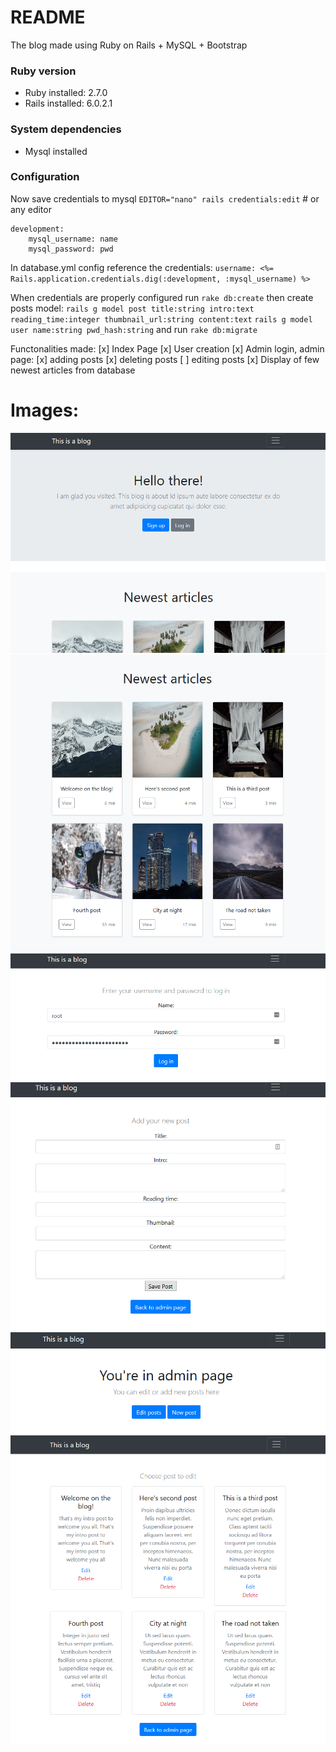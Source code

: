 # README

The blog made using Ruby on Rails + MySQL + Bootstrap

### Ruby version
* Ruby installed: 2.7.0
* Rails installed: 6.0.2.1

### System dependencies
* Mysql installed
### Configuration

Now save credentials to mysql
`EDITOR="nano" rails credentials:edit` # or any editor
```
development:
    mysql_username: name
    mysql_password: pwd
```

In database.yml config reference the credentials:
`username: <%= Rails.application.credentials.dig(:development, :mysql_username) %>`

When credentials are properly configured run `rake db:create`
then create posts model:
`rails g model post title:string intro:text reading_time:integer thumbnail_url:string content:text`
`rails g model user name:string pwd_hash:string`
and run `rake db:migrate`

Functonalities made:
[x] Index Page
[x] User creation
[x] Admin login, admin page:
[x] adding posts
[x] deleting posts
[ ] editing posts
[x] Display of few newest articles from database

# Images:
![1](readme_img/landing.png)
![2](readme_img/newest.png)
![3](readme_img/login.png)
![4](readme_img/new.png)
![5](readme_img/adminpage.png)
![6](readme_img/editview.png)